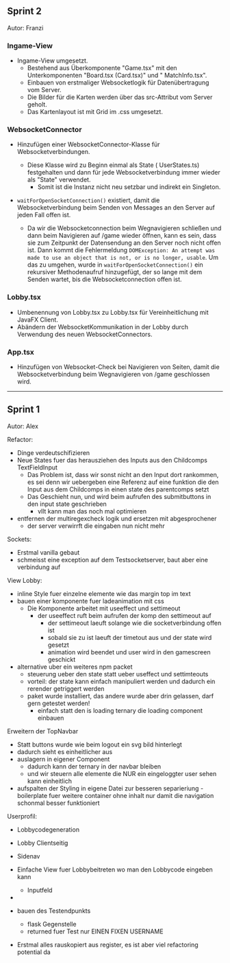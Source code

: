 ## Sprint 2

Autor: Franzi

### Ingame-View

- Ingame-View umgesetzt.
    - Bestehend aus Überkomponente "Game.tsx" mit den Unterkomponenten "Board.tsx (Card.tsx)" und "
      MatchInfo.tsx".
    - Einbauen von erstmaliger Websocketlogik für Datenübertragung vom Server.
    - Die Bilder für die Karten werden über das src-Attribut vom Server geholt.
    - Das Kartenlayout ist mit Grid im .css umgesetzt.

### WebsocketConnector

- Hinzufügen einer WebsocketConnector-Klasse für Websocketverbindungen.
    - Diese Klasse wird zu Beginn einmal als State (
      UserStates.ts) festgehalten und dann für jede Websocketverbindung immer wieder als "State" verwendet.
        - Somit ist die Instanz nicht neu setzbar und indirekt ein Singleton.

- `waitForOpenSocketConnection()` existiert, damit die Websocketverbindung beim Senden von Messages an den Server auf
  jeden Fall offen ist.
    - Da wir die Websocketconnection beim Wegnavigieren schließen und dann beim Navigieren auf /game wieder öffnen, kann
      es sein, dass sie zum Zeitpunkt der Datensendung an den Server noch nicht offen ist. Dann kommt die
      Fehlermeldung `DOMException: An attempt was made to use an object that is not, or is no longer, usable`. Um das zu
      umgehen, wurde in `waitForOpenSocketConnection()` ein rekursiver Methodenaufruf hinzugefügt, der so lange mit dem
      Senden wartet, bis die Websocketconnection offen ist.

### Lobby.tsx

- Umbenennung von Lobby.tsx zu Lobby.tsx für Vereinheitlichung mit JavaFX Client.
- Abändern der WebsocketKommunikation in der Lobby durch Verwendung des neuen WebsocketConnectors.

### App.tsx

- Hinzufügen von Websocket-Check bei Navigieren von Seiten, damit die Websocketverbindung beim Wegnavigieren von /game
  geschlossen wird.

<hr> 

## Sprint 1

Autor: Alex

Refactor:

- Dinge verdeutschifizieren
- Neue States fuer das herausziehen des Inputs aus den Childcomps TextFieldInput
    - Das Problem ist, dass wir sonst nicht an den Input dort rankommen, es sei denn wir uebergeben eine Referenz auf
      eine funktion die den Input aus dem Childcomps in einen state des parentcomps setzt
    - Das Geschieht nun, und wird beim aufrufen des submitbuttons in den input state geschrieben
        - vllt kann man das noch mal optimieren
- entfernen der multiregexcheck logik und ersetzen mit abgesprochener
    - der server verwirrft die eingaben nun nicht mehr

Sockets:

- Erstmal vanilla gebaut
- schmeisst eine exception auf dem Testsocketserver, baut aber eine verbindung auf

View Lobby:

- inline Style fuer einzelne elemente wie das margin top im text
- bauen einer komponente fuer ladeanimation mit css
    - Die Komponente arbeitet mit useeffect und settimeout
        - der useeffect ruft beim aufrufen der komp den settimeout auf
            - der settimeout laeuft solange wie die socketverbindung offen ist
            - sobald sie zu ist laeuft der timetout aus und der state wird gesetzt
            - animation wird beendet und user wird in den gamescreen geschickt
- alternative uber ein weiteres npm packet
    - steuerung ueber den state statt ueber useffect und settimteouts
    - vorteil: der state kann einfach manipuliert werden und dadurch ein rerender getriggert werden
    - paket wurde installiert, das andere wurde aber drin gelassen, darf gern getestet werden!
        - einfach statt den is loading ternary die loading component einbauen

Erweitern der TopNavbar

- Statt buttons wurde wie beim logout ein svg bild hinterlegt
- dadurch sieht es einheitlicher aus
- auslagern in eigener Component
    - dadurch kann der ternary in der navbar bleiben
    - und wir steuern alle elemente die NUR ein eingeloggter user sehen kann einheitlich
- aufspalten der Styling in eigene Datei zur besseren separieriung -boilerplate fuer weitere container ohne inhalt nur
  damit die navigation schonmal besser funktioniert

Userprofil:

- Lobbycodegeneration
- Lobby Clientseitig
- Sidenav
- Einfache View fuer Lobbybeitreten wo man den Lobbycode eingeben kann
    - Inputfeld
-

- bauen des Testendpunkts
    - flask Gegenstelle
    - returned fuer Test nur EINEN FIXEN USERNAME
- Erstmal alles rauskopiert aus register, es ist aber viel refactoring potential da